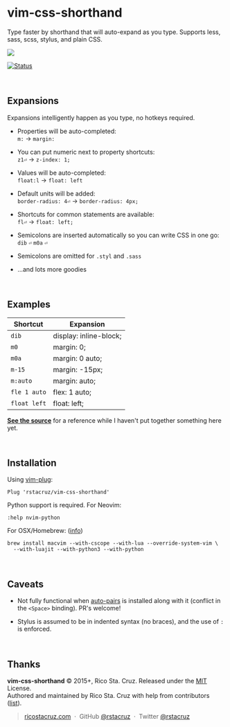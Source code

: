 # vim-css-shorthand

Type faster by shorthand that will auto-expand as you type. Supports less, sass, scss, stylus, and plain CSS.

![](https://raw.githubusercontent.com/rstacruz/vim-css-shorthand/gh-pages/screencast.gif)

[![Status](https://travis-ci.org/rstacruz/vim-css-shorthand.svg?branch=master)](https://travis-ci.org/rstacruz/vim-css-shorthand)  

<br>

## Expansions

Expansions intelligently happen as you type, no hotkeys required.

* Properties will be auto-completed:<br>`m:` → `margin:`

* You can put numeric next to property shortcuts:<br>`z1⏎` → `z-index: 1;`
 
* Values will be auto-completed:<br>`float:l` → `float: left`
 
* Default units will be added:<br>`border-radius: 4⏎` → `border-radius: 4px;`
 
* Shortcuts for common statements are available:<br>`fl⏎` → `float: left;`
 
* Semicolons are inserted automatically so you can write CSS in one go:<br>`dib` `⏎` `m0a` `⏎`

* Semicolons are omitted for `.styl` and `.sass`

* ...and lots more goodies

<br>

## Examples

| Shortcut     | Expansion              |
| ---          | ---                    |
| `dib`        | display: inline-block; |
| `m0`         | margin: 0;             |
| `m0a`        | margin: 0 auto;        |
| `m-15`       | margin: -15px;         |
| `m:auto`     | margin: auto;          |
| `fle 1 auto` | flex: 1 auto;          |
| `float left` | float: left;           |

**[See the source](plugin/definitions.py)** for a reference while I haven't put together something here yet.

<br>

## Installation

Using [vim-plug]:

```vim
Plug 'rstacruz/vim-css-shorthand'
```

Python support is required. For Neovim:

    :help nvim-python

For OSX/Homebrew: ([info](http://ricostacruz.com/til/use-macvim-with-lua.html))

```
brew install macvim --with-cscope --with-lua --override-system-vim \
  --with-luajit --with-python3 --with-python
```

<br>

## Caveats

* Not fully functional when [auto-pairs] is installed along with it (conflict in the `<Space>` binding). PR's welcome!

* Stylus is assumed to be in indented syntax (no braces), and the use of `: ` is enforced.

<br>

## Thanks

**vim-css-shorthand** © 2015+, Rico Sta. Cruz. Released under the [MIT] License.<br>
Authored and maintained by Rico Sta. Cruz with help from contributors ([list][contributors]).

> [ricostacruz.com](http://ricostacruz.com) &nbsp;&middot;&nbsp;
> GitHub [@rstacruz](https://github.com/rstacruz) &nbsp;&middot;&nbsp;
> Twitter [@rstacruz](https://twitter.com/rstacruz)

[MIT]: http://mit-license.org/
[contributors]: http://github.com/rstacruz/vim-css-shorthard/contributors
[auto-pairs]: https://github.com/jiangmiao/auto-pairs
[vim-plug]: https://github.com/junegunn/vim-plug
